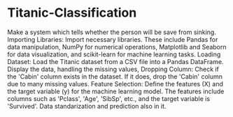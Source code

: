 # Titanic-Classification
Make a system which tells whether the person will be save from sinking. 
Importing Libraries: Import necessary libraries.
These include Pandas for data manipulation, NumPy for numerical operations, Matplotlib and Seaborn for data visualization, and scikit-learn for machine learning tasks.
Loading Dataset: Load the Titanic dataset from a CSV file into a Pandas DataFrame. 
Display the data, handling the missing values, Dropping Column: Check if the 'Cabin' column exists in the dataset. If it does, drop the 'Cabin' column due to many missing values.
Feature Selection: Define the features (X) and the target variable (y) for the machine learning model. The features include columns such as 'Pclass', 'Age', 'SibSp', etc., and the target variable is 'Survived'.
Data standarization and prediction also in it.

